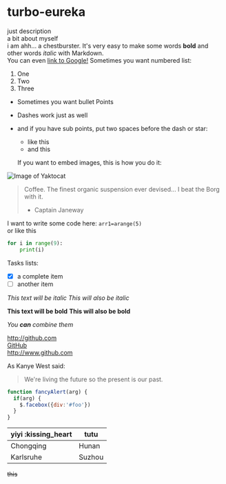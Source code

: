 # turbo-eureka
just description  
a bit about myself  
i am ahh... a chestburster. 
It's very easy to make some words **bold** and other words *italic* with Markdown.  
You can even [link to Google!](http://google.com)
Sometimes you want numbered list:  
1. One  
2. Two  
3. Three  

* Sometimes you want bullet Points  
- Dashes work just as well  
- and if you have sub points, put two spaces before the dash or star:
  - like this
  - and this  
  
  If you want to embed images, this is how you do it:

![Image of Yaktocat](https://octodex.github.com/images/yaktocat.png)  

> Coffee. The finest organic suspension ever devised... I beat the Borg with it.
> - Captain Janeway

I want to write some code here: `arr1=arange(5)`  
or like this

```python  
for i in range(9):
    print(i)  
```  
Tasks lists:

- [x] a complete item
- [ ] another item

*This text will be italic*
_This will also be italic_

**This text will be bold**
__This will also be bold__

_You **can** combine them_

http://github.com  
[GitHub](http://github.com)  
http://www.github.com  

As Kanye West said:

> We're living the future so
> the present is our past.  

```javascript
function fancyAlert(arg) {
  if(arg) {
    $.facebox({div:'#foo'})
  }
}
```  

yiyi :kissing_heart | tutu
---- | ----
Chongqing| Hunan
Karlsruhe| Suzhou  

~~this~~  


